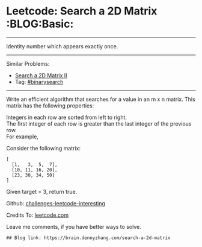 # Leetcode: Search a 2D Matrix     :BLOG:Basic:


---

Identity number which appears exactly once.  

---

Similar Problems:  
-   [Search a 2D Matrix II](https://brain.dennyzhang.com/search-a-2d-matrix-ii)
-   Tag: [#binarysearch](https://brain.dennyzhang.com/tag/binarysearch)

---

Write an efficient algorithm that searches for a value in an m x n matrix. This matrix has the following properties:  

Integers in each row are sorted from left to right.  
The first integer of each row is greater than the last integer of the previous row.  
For example,  

Consider the following matrix:  

    [
      [1,   3,  5,  7],
      [10, 11, 16, 20],
      [23, 30, 34, 50]
    ]

Given target = 3, return true.  

Github: [challenges-leetcode-interesting](https://github.com/DennyZhang/challenges-leetcode-interesting/tree/master/search-a-2d-matrix)  

Credits To: [leetcode.com](https://leetcode.com/problems/search-a-2d-matrix/description/)  

Leave me comments, if you have better ways to solve.  

    ## Blog link: https://brain.dennyzhang.com/search-a-2d-matrix